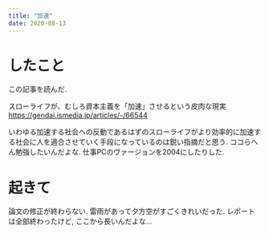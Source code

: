 ```yaml
---
title: "加速"
date: 2020-08-13
---
```


# したこと
この記事を読んだ. 

スローライフが、むしろ資本主義を「加速」させるという皮肉な現実 https://gendai.ismedia.jp/articles/-/66544

いわゆる加速する社会への反動であるはずのスローライフがより効率的に加速する社会に人を適合させていく手段になっているのは鋭い指摘だと思う. ココらへん勉強したいんだよな.
仕事PCのヴァージョンを2004にしたりした.
# 起きて
論文の修正が終わらない. 雷雨があって夕方空がすごくきれいだった.
レポートは全部終わったけど, ここから長いんだよな...